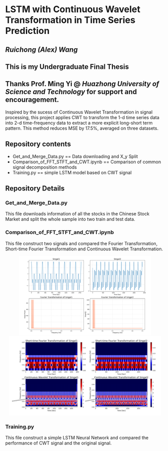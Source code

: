 # LSTM with Continuous Wavelet Transformation in Time Series Prediction
## ***Ruichong (Alex) Wang***
## This is my Undergraduate Final Thesis
## Thanks Prof. Ming Yi @ *Huazhong University of Science and Technology* for support and encouragement.
Inspired by the sucess of Continuous Wavelet Transformation in signal processing, this project applies CWT to transform the 1-d time series data into 2-d time-frequency data to extract a more explicit long-short term pattern. This method reduces MSE by 17.5%, averaged on three datasets.
## Repository contents
* Get_and_Merge_Data.py == Data downloading and X_y Split
* Comparison_of_FFT_STFT_and_CWT.ipynb == Comparison of common signal decomposition methods
* Training.py == simple LSTM model based on CWT signal
## Repository Details
### Get_and_Merge_Data.py
This file downloads information of all the stocks in the Chinese Stock Market and split the whole sample into two train and test data.
### Comparison_of_FFT_STFT_and_CWT.ipynb
This file construct two signals and compared the Fourier Transformation, Short-time Fourier Transformation and Continuous Wavelet Transformation.
<p align="middle">
  <img src="img/Original Signal and FTT.png" height="250"/>
  <img src="img/STFT & CWT.png" height=250"/>
</p>

### Training.py
This file construct a simple LSTM Neural Network and compared the performance of CWT signal and the original signal.
